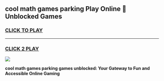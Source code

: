 
## cool math games parking Play Online 👋 Unblocked Games
<h3>
<a href="https://news.freeplayer.one?title=cool_math_games_parking&ref=17CMG">CLICK TO PLAY</a></h3>
<hr>

<h3>
<a href="https://news.freeplayer.one?title=cool_math_games_parking&ref=17CMG">CLICK 2 PLAY</a>
  
</h3>

<a href="https://news.freeplayer.one?title=cool_math_games_parking&ref=17CMG/"><img src="https://clearcache.store/games.png"></a>


**cool math games parking games unblocked: Your Gateway to Fun and Accessible Online Gaming**
